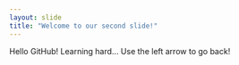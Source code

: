 ```yaml
---
layout: slide
title: "Welcome to our second slide!"
---
```

Hello GitHub! Learning hard...
Use the left arrow to go back!